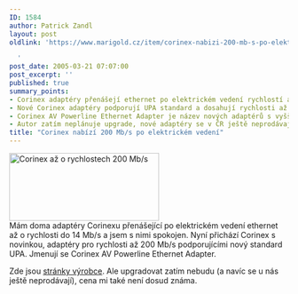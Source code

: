 ```yaml
---
ID: 1584
author: Patrick Zandl
layout: post
oldlink: 'https://www.marigold.cz/item/corinex-nabizi-200-mb-s-po-elektrickem-vedeni

  '
post_date: 2005-03-21 07:07:00
post_excerpt: ''
published: true
summary_points:
- Corinex adaptéry přenášejí ethernet po elektrickém vedení rychlostí až 14 Mb/s.
- Nové Corinex adaptéry podporují UPA standard a dosahují rychlosti až 200 Mb/s.
- Corinex AV Powerline Ethernet Adapter je název nových adaptérů s vyšší rychlostí.
- Autor zatím neplánuje upgrade, nové adaptéry se v ČR ještě neprodávají.
title: "Corinex nabízí 200 Mb/s po elektrickém vedení"
---
```


<div class="rightbox"><img src="/wp-content/uploads/20050321-corinex200.jpg" alt="Corinex až o rychlostech 200 Mb/s" width="270" height="122" /></div>Mám doma adaptéry Corinexu přenášející po elektrickém vedení ethernet až o rychlosti do 14 Mb/s a jsem s nimi spokojen. Nyní přichází Corinex s novinkou, adaptéry pro rychlosti až 200 Mb/s podporujícími nový standard UPA. Jmenují se Corinex AV Powerline Ethernet Adapter. </p>

<p>Zde jsou <a href="http://www.corinex.com/web/docx.nsf/w/C12D5D49E28C558888256FB100452A98">stránky výrobce</a>. Ale upgradovat zatím nebudu (a navíc se u nás ještě neprodávají), cena mi také není dosud známa.
</p>